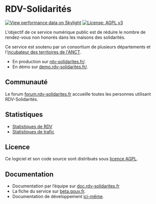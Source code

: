 # RDV-Solidarités

[![View performance data on Skylight](https://badges.skylight.io/status/RgR7i58P67xN.svg)](https://oss.skylight.io/app/applications/RgR7i58P67xN)
[![License: AGPL v3](https://img.shields.io/badge/License-AGPL%20v3-blue.svg)](https://www.gnu.org/licenses/agpl-3.0)

L’objectif de ce service numérique public est de réduire le nombre de rendez-vous non honorés dans les maisons des solidarités.

Ce service est soutenu par un consortium de plusieurs départements et l'[incubateur des territoires de l'ANCT](https://incubateur.anct.gouv.fr/).

- En production sur [rdv-solidarites.fr/](https://www.rdv-solidarites.fr/).
- En démo sur [demo.rdv-solidarites.fr/](https://demo.rdv-solidarites.fr/).

## Communauté

Le forum [forum.rdv-solidarites.fr](https://forum.rdv-solidarites.fr/) accueille toutes les personnes utilisant RDV-Solidarités.

## Statistiques

- [Statistiques de RDV](https://www.rdv-solidarites.fr/stats)
- [Statistiques de trafic](https://stats.data.gouv.fr/index.php?module=CoreHome&action=index&idSite=123&period=range&date=previous30#?idSite=123&period=range&date=previous30&segment=&category=General_Visitors&subcategory=General_Overview)

## Licence

Ce logiciel et son code source sont distribués sous [licence AGPL](https://www.gnu.org/licenses/why-affero-gpl.fr.html).

## Documentation

- Documentation par l’équipe sur [doc.rdv-solidarites.fr](https://doc.rdv-solidarites.fr/)
- La fiche du service sur [beta.gouv.fr](https://beta.gouv.fr/startups/lapins.html).
- Documentation de développement [ici-même](docs/0-docs.md). 
